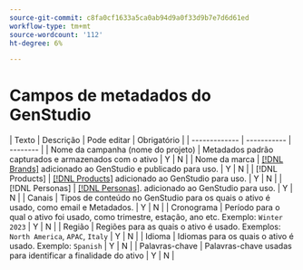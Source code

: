 ```yaml
---
source-git-commit: c8fa0cf1633a5ca0ab94d9a0f33d9b7e7d6d61ed
workflow-type: tm+mt
source-wordcount: '112'
ht-degree: 6%

---
```

# Campos de metadados do GenStudio

<!-- copied this table right into the topic bc was having trouble with snippet injection error -->

| Texto | Descrição | Pode editar | Obrigatório |
| ------------- | ----------- | -------- |
| Nome da campanha (nome do projeto) | Metadados padrão capturados e armazenados com o ativo | Y | N |
| Nome da marca | [[!DNL Brands]](/help/user-guide/guidelines/brands.md) adicionado ao GenStudio e publicado para uso. | Y | N |
| [!DNL Products] | [[!DNL Products]](/help/user-guide/guidelines/products.md) adicionado ao GenStudio para uso. | Y | N |
| [!DNL Personas] | [[!DNL Personas]](/help/user-guide/guidelines/personas.md). adicionado ao GenStudio para uso. | Y | N |
| Canais | Tipos de conteúdo no GenStudio para os quais o ativo é usado, como email e Metadados. | Y | N |
| Cronograma | Período para o qual o ativo foi usado, como trimestre, estação, ano etc. Exemplo: `Winter 2023` | Y | N |
| Região | Regiões para as quais o ativo é usado. Exemplos: `North America`, `APAC`, `Italy` | Y | N |
| Idioma | Idiomas para os quais o ativo é usado. Exemplo: `Spanish` | Y | N |
| Palavras-chave | Palavras-chave usadas para identificar a finalidade do ativo | Y | N |
<!-- 
| Prompt        | Metadata that describes information used to generate asset | N |
| Filename      | Default metadata captured and stored with asset | N |
| File format   | Default metadata captured and stored with asset | N |
| Timestamps    | Default metadata captured and stored with asset | N |
| Size          | Default metadata captured and stored with asset | N |
| Color tag     | **Colors**: Red, Dark_Red, Magenta, Yellow, Mustard, Pink, Dark_Pink, Gold, Orange, Mud_Green, Black, White, Off_White, Gray, Dark_Gray, Silver, Cream, Khaki, Brown, Dark_Brown, Maroon, Tan, Beige, Olive, Green, Bright_Green, Dark_Green, Light_Green, Blue, Dark_Blue, Light_Blue, Royal_Blue, Cyan, Violet, Purple, Lavender, Turquoise, Plum, Emerald, Lilac<br>**Tone**: Warm, Neutral, Cool | N |
| Smart tag     | Keywords assigned by AI based on characteristics identified in the content | N | -->

<!--
Description should include any defaults or ranges.
Not sure which metadata they will restrict from edit. Do we need to distinguish changes made during creation process or AFTER the content creation and approval. Obviously data assigned by machine is not editable.
-->
